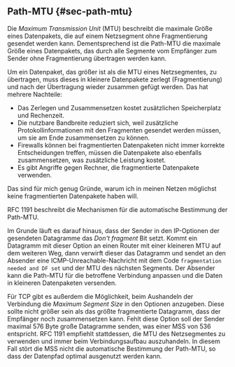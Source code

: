 
## Path-MTU {#sec-path-mtu}

Die *Maximum Transmission Unit* (MTU) beschreibt die maximale Größe eines
Datenpakets, die auf einem Netzsegment ohne Fragmentierung gesendet werden
kann.
Dementsprechend ist die Path-MTU die maximale Größe eines Datenpakets, das
durch alle Segmente vom Empfänger zum Sender ohne Fragmentierung übertragen
werden kann.

Um ein Datenpaket, das größer ist als die MTU eines Netzsegmentes, zu
übertragen, muss dieses in kleinere Datenpakete zerlegt (Fragmentierung) und
nach der Übertragung wieder zusammen gefügt werden.
Das hat mehrere Nachteile:

*   Das Zerlegen und Zusammensetzen kostet zusätzlichen Speicherplatz und
    Rechenzeit.
*   Die nutzbare Bandbreite reduziert sich, weil zusätzliche
    Protokollinformationen mit den Fragmenten gesendet werden müssen, um sie am
    Ende zusammensetzen zu können.
*   Firewalls können bei fragmentierten Datenpaketen nicht immer korrekte
    Entscheidungen treffen, müssen die Datenpakete also ebenfalls
    zusammensetzen, was zusätzliche Leistung kostet.
*   Es gibt Angriffe gegen Rechner, die fragmentierte Datenpakete verwenden.

Das sind für mich genug Gründe, warum ich in meinen Netzen möglichst keine
fragmentierten Datenpakete haben will.

RFC 1191 beschreibt die Mechanismen für die automatische Bestimmung der
Path-MTU.

Im Grunde läuft es darauf hinaus, dass der Sender in den IP-Optionen der
gesendeten Datagramme das *Don't fragment* Bit setzt.
Kommt ein Datagramm mit dieser Option an einen Router mit einer kleineren MTU
auf dem weiteren Weg, dann verwirft dieser das Datagramm und sendet an den
Absender eine ICMP-Unreachable-Nachricht mit dem Code `fragmentation needed
and DF set` und der MTU des nächsten Segments.
Der Absender kann die Path-MTU für die betroffene Verbindung anpassen und die
Daten in kleineren Datenpaketen versenden.

Für TCP gibt es außerdem die Möglichkeit, beim Aushandeln der Verbindung die
*Maximum Segment Size* in den Optionen anzugeben.
Diese sollte nicht größer sein als das größte fragmentierte Datagramm, dass
der Empfänger noch zusammensetzen kann.
Fehlt diese Option soll der Sender maximal 576 Byte große Datagramme senden,
was einer MSS von 536 entspricht.
RFC 1191 empfiehlt stattdessen, die MTU des Netzsegmentes zu verwenden und
immer beim Verbindungsaufbau auszuhandeln.
In diesem Fall stört die MSS nicht die automatische Bestimmung der Path-MTU,
so dass der Datenpfad optimal ausgenutzt werden kann.

